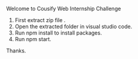 Welcome to Cousify Web Internship Challenge

1. First extract zip file .
2. Open the extracted folder in visual studio code.
3. Run npm install to install packages.
4. Run npm start.

Thanks.
